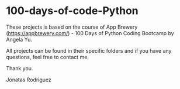 # 100-days-of-code-Python

These projects is based on the course of App Brewery (https://appbrewery.com/) - 100 Days of Python Coding Bootcamp by Angela Yu.

All projects can be found in their specific folders and if you have any questions, feel free to contact me.

Thank you.

Jonatas Rodriguez
